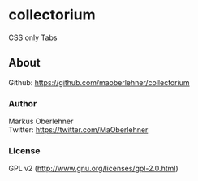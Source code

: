 # collectorium
CSS only Tabs

## About
Github: https://github.com/maoberlehner/collectorium

### Author
Markus Oberlehner  
Twitter: https://twitter.com/MaOberlehner  

### License
GPL v2 (http://www.gnu.org/licenses/gpl-2.0.html)
